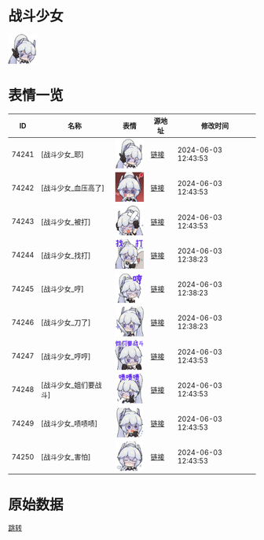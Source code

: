 # 战斗少女

<img src="./cover.png" height="60" alt="cover" />

# 表情一览

|ID|名称|表情|源地址|修改时间|
|----|----|----|----|----|
|74241|[战斗少女_耶]|<img src="./pic/074241_%5B战斗少女_耶%5D.png" height="60" alt="耶"/>|[链接](https://i0.hdslb.com/bfs/emote/ebb94e1a31de94fa1a021c207f607b75ae26e2d8.png)|2024-06-03 12:43:53|
|74242|[战斗少女_血压高了]|<img src="./pic/074242_%5B战斗少女_血压高了%5D.png" height="60" alt="血压高了"/>|[链接](https://i0.hdslb.com/bfs/emote/532e2e262c540a163dd91d1759bc7bbcd7900100.png)|2024-06-03 12:43:53|
|74243|[战斗少女_被打]|<img src="./pic/074243_%5B战斗少女_被打%5D.png" height="60" alt="被打"/>|[链接](https://i0.hdslb.com/bfs/emote/6495f511923ee479f27251f211fc6f5b9f9ab64e.png)|2024-06-03 12:43:53|
|74244|[战斗少女_找打]|<img src="./pic/074244_%5B战斗少女_找打%5D.png" height="60" alt="找打"/>|[链接](https://i0.hdslb.com/bfs/emote/f750114f18e35417b7a0485286fe22286d0494cc.png)|2024-06-03 12:38:23|
|74245|[战斗少女_哼]|<img src="./pic/074245_%5B战斗少女_哼%5D.png" height="60" alt="哼"/>|[链接](https://i0.hdslb.com/bfs/emote/ba22c5795e0aeb2a61abce6647638c37549c0bb3.png)|2024-06-03 12:38:23|
|74246|[战斗少女_刀了]|<img src="./pic/074246_%5B战斗少女_刀了%5D.png" height="60" alt="刀了"/>|[链接](https://i0.hdslb.com/bfs/emote/c2feccfca18b419b7b7dbd5726c560c4891b0ac7.png)|2024-06-03 12:38:23|
|74247|[战斗少女_哼哼]|<img src="./pic/074247_%5B战斗少女_哼哼%5D.png" height="60" alt="哼哼"/>|[链接](https://i0.hdslb.com/bfs/emote/364472acf4b1d7e5c8abb0838a7501b093557875.png)|2024-06-03 12:43:53|
|74248|[战斗少女_姐们要战斗]|<img src="./pic/074248_%5B战斗少女_姐们要战斗%5D.png" height="60" alt="姐们要战斗"/>|[链接](https://i0.hdslb.com/bfs/emote/e0df7d76526305ede20e3c515e363d00f558e19b.png)|2024-06-03 12:43:53|
|74249|[战斗少女_啧啧啧]|<img src="./pic/074249_%5B战斗少女_啧啧啧%5D.png" height="60" alt="啧啧啧"/>|[链接](https://i0.hdslb.com/bfs/emote/f3b3a58d2b5fd8f5b835bc1e509d960237e82cfc.png)|2024-06-03 12:43:53|
|74250|[战斗少女_害怕]|<img src="./pic/074250_%5B战斗少女_害怕%5D.png" height="60" alt="害怕"/>|[链接](https://i0.hdslb.com/bfs/emote/df5f19c294210e1b44c88087d23aa25989171a8a.png)|2024-06-03 12:43:53|

# 原始数据

[跳转](./raw.json)

